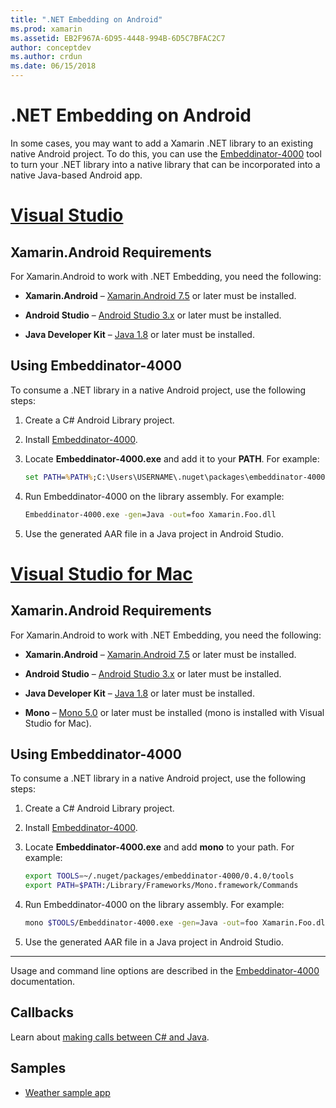 ```yaml
---
title: ".NET Embedding on Android"
ms.prod: xamarin
ms.assetid: EB2F967A-6D95-4448-994B-6D5C7BFAC2C7
author: conceptdev
ms.author: crdun
ms.date: 06/15/2018
---
```


# .NET Embedding on Android

In some cases, you may want to add a Xamarin .NET library to an
existing native Android project. To do this, you can use the
[Embeddinator-4000](https://www.nuget.org/packages/Embeddinator-4000/)
tool to turn your .NET library into a native library that can be
incorporated into a native Java-based Android app.

# [Visual Studio](#tab/windows)

## Xamarin.Android Requirements

For Xamarin.Android to work with .NET Embedding, you need the following:

- **Xamarin.Android** &ndash;
    [Xamarin.Android 7.5](https://visualstudio.microsoft.com/xamarin/)
    or later must be installed.

- **Android Studio** &ndash;
    [Android Studio 3.x](https://developer.android.com/studio/) or
    later must be installed.

- **Java Developer Kit** &ndash;
    [Java 1.8](https://www.oracle.com/technetwork/java/javase/downloads/jdk8-downloads-2133151.html)
    or later must be installed.

## Using Embeddinator-4000

To consume a .NET library in a native Android project, use the
following steps:

1. Create a C# Android Library project.

2. Install [Embeddinator-4000](https://www.nuget.org/packages/Embeddinator-4000/).

3. Locate **Embeddinator-4000.exe** and add it to your **PATH**. For example:

    ```cmd
    set PATH=%PATH%;C:\Users\USERNAME\.nuget\packages\embeddinator-4000\0.4.0\tools
    ```

4. Run Embeddinator-4000 on the library assembly. For example:

    ```cmd
    Embeddinator-4000.exe -gen=Java -out=foo Xamarin.Foo.dll
    ```

5. Use the generated AAR file in a Java project in Android Studio.

# [Visual Studio for Mac](#tab/macos)

## Xamarin.Android Requirements

For Xamarin.Android to work with .NET Embedding, you need the following:

- **Xamarin.Android** &ndash;
    [Xamarin.Android 7.5](https://visualstudio.microsoft.com/xamarin/)
    or later must be installed.

- **Android Studio** &ndash;
    [Android Studio 3.x](https://developer.android.com/studio/) or
    later must be installed.

- **Java Developer Kit** &ndash;
    [Java 1.8](https://www.oracle.com/technetwork/java/javase/downloads/jdk8-downloads-2133151.html)
    or later must be installed.

- **Mono** &ndash;
    [Mono 5.0](https://www.mono-project.com/download/) or later must be
    installed (mono is installed with Visual Studio for Mac).

## Using Embeddinator-4000

To consume a .NET library in a native Android project, use the following steps:

1. Create a C# Android Library project.

2. Install [Embeddinator-4000](https://www.nuget.org/packages/Embeddinator-4000/).

3. Locate **Embeddinator-4000.exe** and add **mono** to your path. For example:

    ```bash
    export TOOLS=~/.nuget/packages/embeddinator-4000/0.4.0/tools
    export PATH=$PATH:/Library/Frameworks/Mono.framework/Commands
    ```

4. Run Embeddinator-4000 on the library assembly. For example:

    ```bash
    mono $TOOLS/Embeddinator-4000.exe -gen=Java -out=foo Xamarin.Foo.dll
    ```

5. Use the generated AAR file in a Java project in Android Studio.

-----

Usage and command line options are described in the
[Embeddinator-4000](https://github.com/mono/Embeddinator-4000/blob/master/Usage.md#java--c)
documentation.

## Callbacks

Learn about [making calls between C# and Java](callbacks.md).

## Samples

- [Weather sample app](https://github.com/jamesmontemagno/embeddinator-weather)
